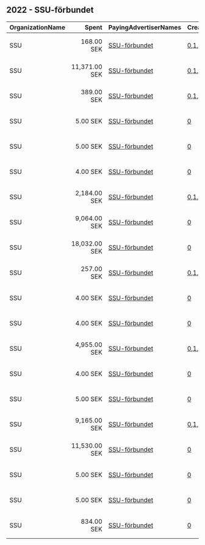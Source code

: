 ## 2022 - SSU-förbundet 
|OrganizationName|Spent|PayingAdvertiserNames|CreativeUrls|Impressions|Genders|AgeBrackets|CountryCodes|BillingAddresses|CandidateBallotInformation|
|:---|---:|:---|:---|---:|:---|:---|:---|:---|:---|
|SSU|168.00 SEK|[SSU-förbundet](2022/SSU-förbundet.md)|[0](https://www.snap.com/political-ads/asset/39da5ce2c54ff0491fc692ea62335ab5dd88c5c347acc1af8dc9e4f548e3568a?mediaType=mp4),[1](https://www.snap.com/political-ads/asset/18374c1ad64cd795b61e7331a9542da327b23f3a52026c72bd51ef110b53fc13?mediaType=mp4),[2](https://www.snap.com/political-ads/asset/df01987221b8a587fd1dbcc715af44e3dc4613ba60970cb734db24d8fbcb3411?mediaType=mp4),[3](https://www.snap.com/political-ads/asset/3d9cbafd3d767531d209d859e82deadbac27165936ff2e7314d83dcfc733b581?mediaType=mp4)|52,802||17-25|sweden|"FE1026-PAG09400 Scancloud,ÖSTERSUND,SE-831 90,SE"|SSU|
|SSU|11,371.00 SEK|[SSU-förbundet](2022/SSU-förbundet.md)|[0](https://www.snap.com/political-ads/asset/36413bb409212cc2a659048070f5d723e2dccc72831efbe0ca559ad7222ca07d?mediaType=mp4),[1](https://www.snap.com/political-ads/asset/df01987221b8a587fd1dbcc715af44e3dc4613ba60970cb734db24d8fbcb3411?mediaType=mp4),[2](https://www.snap.com/political-ads/asset/3d9cbafd3d767531d209d859e82deadbac27165936ff2e7314d83dcfc733b581?mediaType=mp4)|2,132,682||18-25|sweden|"FE1026-PAG09400 Scancloud,ÖSTERSUND,SE-831 90,SE"|SSU|
|SSU|389.00 SEK|[SSU-förbundet](2022/SSU-förbundet.md)|[0](https://www.snap.com/political-ads/asset/453f56be05f42dc9b5e81216714d54fe00eb4668a91be1f97e7078425ec7e0f9?mediaType=mp4),[1](https://www.snap.com/political-ads/asset/a1e3965a6bf4de247f96207d2f38f358a2bbad7e8bdf01eb9d93492961d8cefc?mediaType=mp4),[2](https://www.snap.com/political-ads/asset/3d9cbafd3d767531d209d859e82deadbac27165936ff2e7314d83dcfc733b581?mediaType=mp4)|122,265||17-25|sweden|"FE1026-PAG09400 Scancloud,ÖSTERSUND,SE-831 90,SE"|SSU|
|SSU|5.00 SEK|[SSU-förbundet](2022/SSU-förbundet.md)|[0](https://www.snap.com/political-ads/asset/0fb7becf857fcb24260ec6b522fbda3a13e4563dd3d4f25512d0100bc7a48d34?mediaType=png)|1,285||18-25|sweden|"FE1026-PAG09400 Scancloud,ÖSTERSUND,SE-831 90,SE"|SSU|
|SSU|5.00 SEK|[SSU-förbundet](2022/SSU-förbundet.md)|[0](https://www.snap.com/political-ads/asset/255a11f1c212c9b61e1e32f4840f9a57c32ec7f5bd98b74d69c5b0a68ee1df93?mediaType=png)|1,330||18-25|sweden|"FE1026-PAG09400 Scancloud,ÖSTERSUND,SE-831 90,SE"|SSU|
|SSU|4.00 SEK|[SSU-förbundet](2022/SSU-förbundet.md)|[0](https://www.snap.com/political-ads/asset/d88ad90326d96b42bd6bb82fc277d7af4e3b883e7078613de061427447d57ef6?mediaType=png)|1,230||18-25|sweden|"FE1026-PAG09400 Scancloud,ÖSTERSUND,SE-831 90,SE"|SSU|
|SSU|2,184.00 SEK|[SSU-förbundet](2022/SSU-förbundet.md)|[0](https://www.snap.com/political-ads/asset/4826070d9974265077554836d57de6a7dcad391cbaad54fccd52caae4bbc47f1?mediaType=mp4),[1](https://www.snap.com/political-ads/asset/f6259530b175a195e395c33dea65e0073d78c4d896a6c84b836e0b2d015ecdea?mediaType=mp4),[2](https://www.snap.com/political-ads/asset/3d9cbafd3d767531d209d859e82deadbac27165936ff2e7314d83dcfc733b581?mediaType=mp4)|682,660||17-25|sweden|"FE1026-PAG09400 Scancloud,ÖSTERSUND,SE-831 90,SE"|SSU|
|SSU|9,064.00 SEK|[SSU-förbundet](2022/SSU-förbundet.md)|[0](https://www.snap.com/political-ads/asset/97fc48f7dca37e6990fdb3996588ece9f1a2fece37f1280d0a163ed6d1e76275?mediaType=mp4)|416,238||18-25|sweden|"FE1026-PAG09400 Scancloud,ÖSTERSUND,SE-831 90,SE"|SSU|
|SSU|18,032.00 SEK|[SSU-förbundet](2022/SSU-förbundet.md)|[0](https://www.snap.com/political-ads/asset/aac7d2fcb3472be61956e4847b57911bb31bdd8a9ad8932143381c57b3fc8f2c?mediaType=mp4)|789,813||18-25|sweden|"FE1026-PAG09400 Scancloud,ÖSTERSUND,SE-831 90,SE"|SSU|
|SSU|257.00 SEK|[SSU-förbundet](2022/SSU-förbundet.md)|[0](https://www.snap.com/political-ads/asset/9140ecdd9a217e1b60d0bcdc88c12dc54a96712468c11044d00d6a30d990ef70?mediaType=mp4),[1](https://www.snap.com/political-ads/asset/3117c225c8fac6390d38b9a06f6c7ce39262c7cd6895fabfd556d191c685c8e4?mediaType=mp4),[2](https://www.snap.com/political-ads/asset/3d9cbafd3d767531d209d859e82deadbac27165936ff2e7314d83dcfc733b581?mediaType=mp4)|82,278||17-25|sweden|"FE1026-PAG09400 Scancloud,ÖSTERSUND,SE-831 90,SE"|SSU|
|SSU|4.00 SEK|[SSU-förbundet](2022/SSU-förbundet.md)|[0](https://www.snap.com/political-ads/asset/953899fe6df0990ae4e8de220d224107ab5b66be2ef76f16db8b5060187fed7e?mediaType=png)|1,231||18-25|sweden|"FE1026-PAG09400 Scancloud,ÖSTERSUND,SE-831 90,SE"|SSU|
|SSU|4.00 SEK|[SSU-förbundet](2022/SSU-förbundet.md)|[0](https://www.snap.com/political-ads/asset/829d4c658d2dc12133caecff20677b38146f6ebc00d91174d9f9e97783e659f0?mediaType=png)|1,171||18-25|sweden|"FE1026-PAG09400 Scancloud,ÖSTERSUND,SE-831 90,SE"|SSU|
|SSU|4,955.00 SEK|[SSU-förbundet](2022/SSU-förbundet.md)|[0](https://www.snap.com/political-ads/asset/26b8644c534a2c1ecb7f0a704aa9ad21ececccbff8cb1c8f4a7025d71a1e0cc8?mediaType=png),[1](https://www.snap.com/political-ads/asset/204471013c26081336f8992cd7ad5cfa68c4d82fbb3cc72f4ac19b08075c4287?mediaType=png),[2](https://www.snap.com/political-ads/asset/a7789ab74a6e2131a3deb6fa4396d02f5c5e06b5efc4362c4510d51563b078ea?mediaType=png),[3](https://www.snap.com/political-ads/asset/af8c6a65dd3e8abadcb17753cf1db77602a21e80dd2be16ffceed33db4dc3d67?mediaType=png)|1,278,895||18-25|sweden|"FE1026-PAG09400 Scancloud,ÖSTERSUND,SE-831 90,SE"|SSU|
|SSU|4.00 SEK|[SSU-förbundet](2022/SSU-förbundet.md)|[0](https://www.snap.com/political-ads/asset/5a65e1816661f93bb83f08294efcc70ac6c2a9b392b6525f017cfbe0ecdafc9d?mediaType=jpeg)|1,258||18-25|sweden|"FE1026-PAG09400 Scancloud,ÖSTERSUND,SE-831 90,SE"|SSU|
|SSU|5.00 SEK|[SSU-förbundet](2022/SSU-förbundet.md)|[0](https://www.snap.com/political-ads/asset/401675fa4538c2e5b1dfa57375d88e77bccb9c6e75cf233eb4e2603d1cb8fa33?mediaType=png)|1,312||18-25|sweden|"FE1026-PAG09400 Scancloud,ÖSTERSUND,SE-831 90,SE"|SSU|
|SSU|9,165.00 SEK|[SSU-förbundet](2022/SSU-förbundet.md)|[0](https://www.snap.com/political-ads/asset/732dd1ab74b2df6f493af5aaddc95704a9a2b9c55a69da1b4a4093751d4ff9f3?mediaType=mp4),[1](https://www.snap.com/political-ads/asset/d7a72afd71c022fdfd4b854e80e41525e6d06f3b94f4227845552be64a9cd737?mediaType=mp4),[2](https://www.snap.com/political-ads/asset/71f1ec2f1d128690224ec188ba8094396f5549dbd76d3e5fa0dd373d12157233?mediaType=mp4),[3](https://www.snap.com/political-ads/asset/1cbfc217ee07ddc573debca88420da9678ff727874e6b48f6143badc8421add8?mediaType=jpeg)|2,866,701||17-25|sweden|"FE1026-PAG09400 Scancloud,ÖSTERSUND,SE-831 90,SE"|SSU|
|SSU|11,530.00 SEK|[SSU-förbundet](2022/SSU-förbundet.md)|[0](https://www.snap.com/political-ads/asset/7cab7066d714803889b87ddc02c1323dde81eeca96c940a31bb20d8c4dd99801?mediaType=mp4)|520,148||18-25|sweden|"FE1026-PAG09400 Scancloud,ÖSTERSUND,SE-831 90,SE"|SSU|
|SSU|5.00 SEK|[SSU-förbundet](2022/SSU-förbundet.md)|[0](https://www.snap.com/political-ads/asset/5aada19ac634dd7dc1694924b15846a9facb8337420bf9f034ddefdd830306a9?mediaType=png)|1,303||18-25|sweden|"FE1026-PAG09400 Scancloud,ÖSTERSUND,SE-831 90,SE"|SSU|
|SSU|5.00 SEK|[SSU-förbundet](2022/SSU-förbundet.md)|[0](https://www.snap.com/political-ads/asset/6057caed158e2dd5876572ba1a092061d8a940c0d2594e0cb927514c0ab26b70?mediaType=png)|1,286||18-25|sweden|"FE1026-PAG09400 Scancloud,ÖSTERSUND,SE-831 90,SE"|SSU|
|SSU|834.00 SEK|[SSU-förbundet](2022/SSU-förbundet.md)|[0](https://www.snap.com/political-ads/asset/732dd1ab74b2df6f493af5aaddc95704a9a2b9c55a69da1b4a4093751d4ff9f3?mediaType=mp4)|263,457||17-25|sweden|"FE1026-PAG09400 Scancloud,ÖSTERSUND,SE-831 90,SE"|SSU|
